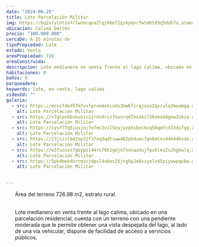 ```yaml
---
date: "2024-08-25"
title: Lote Parcelación Militar
img: https://6q2xrylntze7rlwnncqoa2lqjhbe72gzkyqvrfwtmhtd3q5doh7a.arweave.net/9DV44W2eSfiuzWig4GlwScJP6NlWIViW02HmPcOjcf4
ubicacion: Calima Darién
precio: "100.000.000"
cercaDe: A 15 minutos de
tipoPropiedad: Lote
estado: Venta
areaPropiedad: 726
areaConstruida: 
descripcion: Lote medianero en venta frente al lago calima, ubicado en una parcelación residencial, cuenta con un terreno con una pendiente moderada que le permite obtener una vista despejada del lago, al lado de una vía vehicular, dispone de facilidad de acceso a servicios públicos.
habitaciones: 0
baños: 0
parqueadero:
keywords: lote, en venta, lago calima
videoId: ""
galeria:
  - src: https://mcxzfded57mfvsfproomxhcods3mw67zrqjuxs2qsrulq3maamgq.arweave.net/YK-SjIPv2FrIr4ucy5xOHLbLe_mME0vLUJRouG2AAw0
    alt: Lote Parcelación Militar
  - src: https://v7qlpxkbskuxic2jrdvdrczfnuxrqd7esxkcl56neod4gow2sbza.arweave.net/r-C33UGSqXQLSYjqOIslbS8YD-SV1CX3zSOHwzrakHI
    alt: Lote Parcelación Militar
  - src: https://iysf77q5iusjnj7xfmc2vil5oyjozpksbnckoq56qmfcd33dsfgq.arweave.net/RiRf_h1FJJan9ysFqqF9dhLsvVILRKdDvoMKIe9jkU0
    alt: Lote Parcelación Militar
  - src: https://23jsistma2sp3jf37eqdqdtsww462pb4uac7gn6mtns44h44bsda.arweave.net/1tMkSmwGpP2ku_kgOA5ytbntPDygBfM3zJtlzh-cDIY
    alt: Lote Parcelación Militar
  - src: https://w37ucusx7geypzi44rn76k2gdjnfxnnaa3ujfpzkleu2xzhgkwlq.arweave.net/tv9BUlf5iYflHORb_ytGGlpbtaAG6JK_Klkpq-TmVZc
    alt: Lote Parcelación Militar
  - src: https://5pn4bekdurcmxcjdpcl4obex25jnghp2e6vzyolz45piywwpqxba.arweave.net/69vAkUOkRMuJI3iXxwSX11LTHfonq5w5eedejFrPhcI
    alt: Lote Parcelación Militar
  

---
```

<ul>
Área del terreno 726.98 m2, estrato rural. <br><br>

Lote medianero en venta frente al lago calima, ubicado en una parcelación residencial, cuenta con un terreno con una pendiente moderada que le permite obtener una vista despejada del lago, al lado de una vía vehicular, dispone de facilidad de acceso a servicios públicos.
</ul>